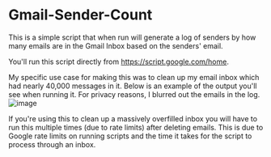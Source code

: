 # Gmail-Sender-Count

This is a simple script that when run will generate a log of senders by how many emails are in the Gmail Inbox based on the senders' email.

You'll run this script directly from https://script.google.com/home.

My specific use case for making this was to clean up my email inbox which had nearly 40,000 messages in it. Below is an example of the output you'll see when running it. For privacy reasons, I blurred out the emails in the log.
![image](https://github.com/ChrisLenga/Gmail-Sender-Count/assets/15137702/07dd4779-41f5-4101-a2e3-691f7778434e)

If you're using this to clean up a massively overfilled inbox you will have to run this multiple times (due to rate limits) after deleting emails. This is due to Google rate limits on running scripts and the time it takes for the script to process through an inbox. 
